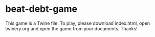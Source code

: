 # beat-debt-game

This game is a Twine file. To play, please download index.html, open twinery.org and open the game from your documents. Thanks!
